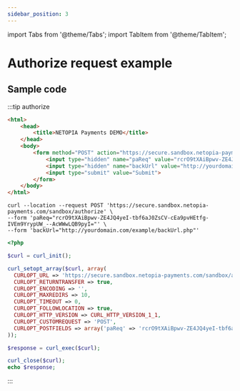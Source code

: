 ```yaml
---
sidebar_position: 3
---
```


import Tabs from '@theme/Tabs';
import TabItem from '@theme/TabItem';

# Authorize request example  

## Sample code
:::tip authorize
<Tabs groupId="operating-systems">
  <TabItem value="html" label="HTML Request">

```html
<html>
    <head>
        <title>NETOPIA Payments DEMO</title>
    </head>
    <body>
        <form method="POST" action="https://secure.sandbox.netopia-payments.com/sandbox/authorize">
            <input type="hidden" name="paReq" value="rcrO9tXAiBpwv-ZE4JQ4yeI-tbf6aJ0ZsCV-cEa9pvHEtfg-IVEm9YrypUW_--AcWWwLQB9pyI="/>
            <input type="hidden" name="backUrl" value="http://yourdomain.com/example/backUrl.php"/>
            <input type="submit" value="Submit">
        </form>
    </body>
</html>
```
  </TabItem>
  <TabItem value="curl" label="Curl Request">

```shell
curl --location --request POST 'https://secure.sandbox.netopia-payments.com/sandbox/authorize' \
--form 'paReq="rcrO9tXAiBpwv-ZE4JQ4yeI-tbf6aJ0ZsCV-cEa9pvHEtfg-IVEm9YrypUW_--AcWWwLQB9pyI="' \
--form 'backUrl="http://yourdomain.com/example/backUrl.php"'
```

  </TabItem>
  <TabItem value="php" label="Php Request">

```php
<?php

$curl = curl_init();

curl_setopt_array($curl, array(
  CURLOPT_URL => 'https://secure.sandbox.netopia-payments.com/sandbox/authorize',
  CURLOPT_RETURNTRANSFER => true,
  CURLOPT_ENCODING => '',
  CURLOPT_MAXREDIRS => 10,
  CURLOPT_TIMEOUT => 0,
  CURLOPT_FOLLOWLOCATION => true,
  CURLOPT_HTTP_VERSION => CURL_HTTP_VERSION_1_1,
  CURLOPT_CUSTOMREQUEST => 'POST',
  CURLOPT_POSTFIELDS => array('paReq' => 'rcrO9tXAiBpwv-ZE4JQ4yeI-tbf6aJ0ZsCV-cEa9pvHEtfg-IVEm9YrypUW_--AcWWwLQB9pyI=','backUrl' => 'http://yourdomain.com/example/backUrl.php'),
));

$response = curl_exec($curl);

curl_close($curl);
echo $response;
```
  </TabItem>
</Tabs>
:::
